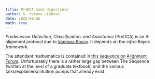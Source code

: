 ```yaml
---
title: PreDCA made digestible 
author: S. Verona Lišková
date: 2022-08-26
math: true
---
```


<!-- This is joint work with [tammy carado](https://carado.moe/). -->

*Predecessor Detection, Classification, and Assistance* (PreDCA) is an AI alignment protocol due to [Vanessa Kosoy](https://www.alignmentforum.org/users/vanessa-kosoy). It depends on the *infra-Bayes framework.*

The attendant mathematics is contained in [this sequence on Alignment Forum](https://www.alignmentforum.org/s/CmrW8fCmSLK7E25sa). Unfortunately there is a rather large gap between The Sequence (written at the level of a graduate textbook) and the various talks/explainers/intuition pumps that already exist.
<!-- <span style="font-size: 32px">HEY S: LINK THE EXPLAINERS AND TALKS YOU USED HERE, THANK YOU</span> -->

<!-- Drawn in by the siren song of complicated mathematics, I cracked my knuckles and decided to write these blog posts to split the difference between The Sequence and everything else on the Internet. You may think of it as a "second course" to be read after consuming the things linked above. -->

<!-- Happy hunting. -->
